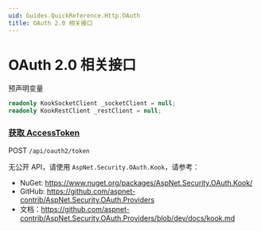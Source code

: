 ```yaml
---
uid: Guides.QuickReference.Http.OAuth
title: OAuth 2.0 相关接口
---
```


# OAuth 2.0 相关接口

预声明变量

```csharp
readonly KookSocketClient _socketClient = null;
readonly KookRestClient _restClient = null;
```

### [获取 AccessToken]

POST `/api/oauth2/token`

无公开 API，请使用 `AspNet.Security.OAuth.Kook`，请参考：

*  NuGet: <https://www.nuget.org/packages/AspNet.Security.OAuth.Kook/>
*  GitHub: <https://github.com/aspnet-contrib/AspNet.Security.OAuth.Providers>
*  文档：<https://github.com/aspnet-contrib/AspNet.Security.OAuth.Providers/blob/dev/docs/kook.md>

[获取 AccessToken]: https://developer.kookapp.cn/doc/http/oauth#获取AccessToken
